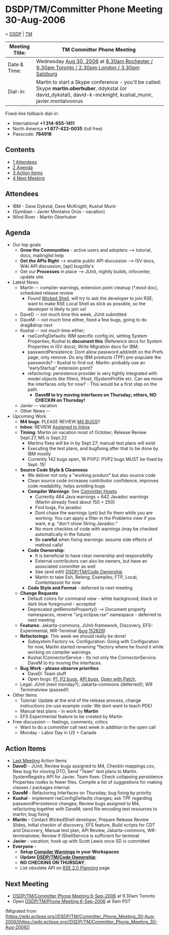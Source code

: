 

DSDP/TM/Committer Phone Meeting 30-Aug-2006
===========================================

< [DSDP](/DSDP "DSDP")‎ | [TM](/DSDP/TM "DSDP/TM")

| Meeting Title: | **TM Committer Phone Meeting** |
| --- | --- |
| Date & Time: | Wednesday [Aug 30, 2006](/index.php?title=Aug_30,_2006&action=edit&redlink=1 "Aug 30, 2006 (page does not exist)") at [8.30am Rochester / 9.30am Toronto / 2.30pm London / 3.30pm Salzburg](http://www.timeanddate.com/worldclock/meetingdetails.html?year=2006&month=8&day=30&hour=13&min=30&sec=0&p1=223&p2=250&p3=421&p4=136&iv=1800) |
| Dial-in: | Martin to start a Skype conference - you'll be called:   Skype **martin.oberhuber**, ddykstal (or david\_dykstal), david-k-mcknight, kushal\_munir, javier.montalvoorus |

Fixed-line fallback dial-in:

*   International **+1 314-655-1411**
*   North America **+1 877-422-0035** (toll free)
*   Passcode: **764918**

Contents
--------

*   [1 Attendees](#Attendees)
*   [2 Agenda](#Agenda)
*   [3 Action Items](#Action-Items)
*   [4 Next Meeting](#Next-Meeting)

Attendees
---------

*   IBM - Dave Dykstal, Dave McKnight, Kushal Munir
*   (Symbian - Javier Montalvo Orús - vacation)
*   Wind River - Martin Oberhuber

Agenda
------

*   Our top goals
    *   **Grow the Communities** \- active users and adopters --> tutorial, docs, mailinglist help
    *   **Get the APIs Right** --\> enable public API discussion --> ISV docs, Wiki API discussion, \[api\] bugzilla's
    *   Get our **Processes** in place --> JUnit, nightly builds, infocenter, update site
*   Latest News
    *   Martin -- compiler warnings, extension point cleanup (*.exsd doc), scheduled release review
        *   Found [Wicked Shell](http://eclipse-plugins.info/eclipse/plugin_details.jsp?id=1392), will try to ask the developer to join RSE; want to make RSE Local Shell as slick as possible, so the developer is likely to join us!
    *   DaveD -- not much time this week, JUnit submitted
    *   DaveM -- not much time either, fixed a few bugs, going to do drag&drop next
    *   Kushal -- not much time either;
        *   rseConfigDefaults: IBM specific config.ini, setting System Properties; Kushal to **document this** (Reference docs for System Properties in ISV docs); Write Migration docs for IBM;
        *   passwordPersistence: Dont allow password add/edit on the Prefs page, only remove. Do any IBM products (TPF) pre-populate the passwords? - Kushal to find out. Martin: probably use an "earlyStartup" extension point?
        *   refactoring: persistence provider is very tightly integrated with model objects like filters, IHost, ISystemProfile etc. Can we move the interfaces only for now? - This would be a first step on the path.
            *   **DaveM to try moving interfaces on Thursday; others, NO CHECKIN on Thursday!**
    *   Javier -- vacation
    *   Other News --
*   Upcoming Work
    *   **M4 bugs**: PLEASE REVIEW [M4 BUGS](https://bugs.eclipse.org/bugs/buglist.cgi?query_format=advanced&classification=DSDP&product=Target+Management&component=RSE&target_milestone=1.0+M4&bug_status=UNCONFIRMED&bug_status=NEW&bug_status=ASSIGNED&bug_status=REOPENED&cmdtype=doit)!!
    *   **Inbox**: REVIEW [Assigned to Inbox](https://bugs.eclipse.org/bugs/buglist.cgi?query_format=advanced&classification=DSDP&product=Target+Management&component=RSE&bug_status=UNCONFIRMED&bug_status=NEW&bug_status=ASSIGNED&bug_status=REOPENED&emailassigned_to1=1&emailtype1=exact&email1=dsdp.tm.rse-inbox%40eclipse.org&cmdtype=doit)
    *   **Timing**: Martin on vacation most of October; Release Review Sept.27, M5 is Sept.22
        *   Martins fixes will be in by Sept.27; manual test plans will exist
        *   Executing the test plans, and bugfixing after that to be done by IBM mostly
        *   Currently 142 bugs open, 18 P1/P2: P1/P2 bugs MUST be fixed by Sept. 15!
    *   **Source Code Style & Cleanness**
        *   We deliver not only a "working product" but also source code
        *   Clean source code increases contributor confidence, improves code readability, helps avoiding bugs
        *   **Compiler Warnings**: See [Committer Howto](https://www.eclipse.org/dsdp/tm/development/compiler_warnings.php)
            *   Currently 484 Java warnings + 642 Javadoc warnings (Martin already fixed about 150 + 250)
            *   Find bugs, Fix javadoc
            *   Dont chase the warnings (yet) but fix them while you are working: You can apply a filter in the Problems view if you want, e.g. "don't show String Javadoc:"
            *   No more checkins of code with warnings (may be checked automatically in the future)
            *   Be **careful** when fixing warnings: assume side effects of method calls!
        *   **Code Ownership**:
            *   It is beneficial to have clear ownership and responsibility
            *   External contributors can also be owners, but have an associated committer as well
            *   See (and edit) [DSDP/TM/Code Ownership](/DSDP/TM/Code_Ownership "DSDP/TM/Code Ownership")
            *   Martin to take Ssh, Releng; Examples; FTP, Local, Contentassist for now
        *   **Code Style and Format** \- deferred to next meeting
    *   **Change Requests**
        *   Default colors for command view - white background, black or dark blue foreground - accepted
        *   Deprecated getRemoteProperty() --> Document property namespaces, reserve "org.eclipse.rse" namespace - deferred to next meeting
    *   **Features**: Jakarta-commons, JUnit-framework, Discovery, EFS-Experimental, WR-Terminal ([bug 152826](https://bugs.eclipse.org/bugs/show_bug.cgi?id=152826))
    *   **Refactorings**: This week we should really be done!
        *   Subsystem Factory vs. Configuration: Going with Configuration for now, Martin started renaming *factory where he found it while working on compiler warnings.
        *   Kushal IConnectorService - Its not only the ConnectorService. DaveM to try moving the interfaces.
    *   **Bug Work - please observe priorities**
        *   DaveD: Team stuff
        *   Open bugs: [P1, P2 bugs](https://bugs.eclipse.org/bugs/buglist.cgi?query_format=advanced&classification=DSDP&product=Target+Management&component=RSE&bug_status=UNCONFIRMED&bug_status=NEW&bug_status=ASSIGNED&bug_status=REOPENED&priority=P1&priority=P2&cmdtype=doit), [API bugs](https://bugs.eclipse.org/bugs/buglist.cgi?query_format=advanced&short_desc_type=allwordssubstr&short_desc=%5Bapi&classification=DSDP&product=Target+Management&component=RSE&bug_status=UNCONFIRMED&bug_status=NEW&bug_status=ASSIGNED&bug_status=REOPENED&cmdtype=doit), [Open with Patch](https://bugs.eclipse.org/bugs/buglist.cgi?query_format=advanced&classification=DSDP&product=Target+Management&component=RSE&bug_status=UNCONFIRMED&bug_status=NEW&bug_status=ASSIGNED&bug_status=REOPENED&cmdtype=doit&field0-0-0=attachments.ispatch&type0-0-0=equals&value0-0-0=1),
    *   Legal: JUnit (next monday?); Jakarta-commons (deferred!); WR Terminalview (passed!)
*   Other items
    *   Tutorial: Update at the end of the release process, change instructions (re-use example code: We dont want to teach PDE)
    *   Manual test plans - in work by **Martin**
    *   EFS Experimental feature to be created by Martin
*   Free discussion -- feelings, comments, critics
    *   Want to do a committer call next week in addition to the open call
    *   Monday - Labor Day in US + Canada

Action Items
------------

*   [Last Meeting](/DSDP/TM/Committer_Phone_Meeting_23-Aug-2006#Action_Items "DSDP/TM/Committer Phone Meeting 23-Aug-2006") Action Items
*   **DaveD** \- JUnit, Review bugs assigned to M4, Checkin mappings.csv, New bug for moving DTD, Send "Team" test plans to Martin. SystemRegistry API for Javier. Team fixes: Check collapsing persistence Properties nodes to fewer files. Compile a list of suggestions for making classes / packages internal.
*   **DaveM** \- Refactoring Interfaces on Thursday; bug fixing by priority
*   **Kushal** \- implement rseConfigDefaults changes; ask TPF regarding passwordPersistence changes; Review bugs assigned to M4, refactoring together with DaveM; send file encoding test resources to martin; bug fixing
*   **Martin** \- Contact WickedShell developer, Prepare Release Review Slides, Initial checkin of discovery, EFS feature, Build scripts for CDT and Discovery, Manual test plan, API Review, Jakarta-commons, WR-terminalview; Review if IShellService is sufficient for terminal
*   **Javier** \- vacation; hook up with Scott Lewis once SD is committed
*   **Everyone** -
    *   **Setup [Compiler Warnings](https://www.eclipse.org/dsdp/tm/development/compiler_warnings.php) in your Workspaces**
    *   **Update [DSDP/TM/Code Ownership](/DSDP/TM/Code_Ownership "DSDP/TM/Code Ownership")**;
    *   **NO CHECKINS ON THURSDAY**;
    *   List obsolete API on [RSE 2.0 Planning](/RSE_2.0_Planning "RSE 2.0 Planning") page

Next Meeting
------------

*   [DSDP/TM/Committer Phone Meeting 6-Sep-2006](/DSDP/TM/Committer_Phone_Meeting_6-Sep-2006 "DSDP/TM/Committer Phone Meeting 6-Sep-2006") at 9.30am Toronto
*   Open [DSDP/TM/Phone Meeting 6-Sep-2006](/DSDP/TM/Phone_Meeting_6-Sep-2006 "DSDP/TM/Phone Meeting 6-Sep-2006") at 9am PST


(Migrated from [https://wiki.eclipse.org//DSDP/TM/Committer_Phone_Meeting_30-Aug-2006](https://wiki.eclipse.org//DSDP/TM/Committer_Phone_Meeting_30-Aug-2006))